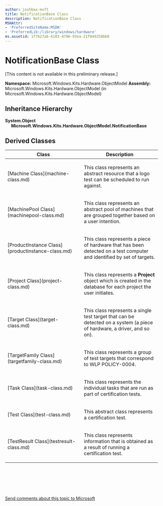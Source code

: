 ```yaml
---
author: joshbax-msft
title: NotificationBase Class
description: NotificationBase Class
MSHAttr:
- 'PreferredSiteName:MSDN'
- 'PreferredLib:/library/windows/hardware'
ms.assetid: 1f7b27a6-6103-4796-93ea-21f049259bb8
---
```


# NotificationBase Class


\[This content is not available in this preliminary release.\]

**Namespace:** Microsoft.Windows.Kits.Hardware.ObjectModel **Assembly:** Microsoft.Windows.Kits.Hardware.ObjectModel (in Microsoft.Windows.Kits.Hardware.ObjectModel)

## Inheritance Hierarchy


**System.Object**      **Microsoft.Windows.Kits.Hardware.ObjectModel.NotificationBase**

## Derived Classes


<table>
<colgroup>
<col width="50%" />
<col width="50%" />
</colgroup>
<thead>
<tr class="header">
<th>Class</th>
<th>Description</th>
</tr>
</thead>
<tbody>
<tr class="odd">
<td><p>[Machine Class](machine-class.md)</p></td>
<td><p>This class represents an abstract resource that a logo test can be scheduled to run against.</p></td>
</tr>
<tr class="even">
<td><p>[MachinePool Class](machinepool-class.md)</p></td>
<td><p>This class represents an abstract pool of machines that are grouped together based on a user intention.</p></td>
</tr>
<tr class="odd">
<td><p>[ProductInstance Class](productinstance-class.md)</p></td>
<td><p>This class represents a piece of hardware that has been detected on a test computer and identified by set of targets.</p></td>
</tr>
<tr class="even">
<td><p>[Project Class](project-class.md)</p></td>
<td><p>This class represents a <strong>Project</strong> object which is created in the database for each project the user initiates.</p></td>
</tr>
<tr class="odd">
<td><p>[Target Class](target-class.md)</p></td>
<td><p>This class represents a single test target that can be detected on a system (a piece of hardware, a driver, and so on).</p></td>
</tr>
<tr class="even">
<td><p>[TargetFamily Class](targetfamily-class.md)</p></td>
<td><p>This class represents a group of test targets that correspond to WLP POLICY-0004.</p></td>
</tr>
<tr class="odd">
<td><p>[Task Class](task-class.md)</p></td>
<td><p>This class represents the individual tasks that are run as part of certification tests.</p></td>
</tr>
<tr class="even">
<td><p>[Test Class](test-class.md)</p></td>
<td><p>This abstract class represents a certification test.</p></td>
</tr>
<tr class="odd">
<td><p>[TestResult Class](testresult-class.md)</p></td>
<td><p>This class represents information that is obtained as a result of running a certification test.</p></td>
</tr>
</tbody>
</table>

 

 

 

[Send comments about this topic to Microsoft](mailto:wsddocfb@microsoft.com?subject=Documentation%20feedback%20%5Bp_hck\p_hck%5D:%20NotificationBase%20Class%20%20RELEASE:%20%284/27/2016%29&body=%0A%0APRIVACY%20STATEMENT%0A%0AWe%20use%20your%20feedback%20to%20improve%20the%20documentation.%20We%20don't%20use%20your%20email%20address%20for%20any%20other%20purpose,%20and%20we'll%20remove%20your%20email%20address%20from%20our%20system%20after%20the%20issue%20that%20you're%20reporting%20is%20fixed.%20While%20we're%20working%20to%20fix%20this%20issue,%20we%20might%20send%20you%20an%20email%20message%20to%20ask%20for%20more%20info.%20Later,%20we%20might%20also%20send%20you%20an%20email%20message%20to%20let%20you%20know%20that%20we've%20addressed%20your%20feedback.%0A%0AFor%20more%20info%20about%20Microsoft's%20privacy%20policy,%20see%20http://privacy.microsoft.com/default.aspx. "Send comments about this topic to Microsoft")




